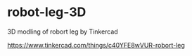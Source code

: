 # robot-leg-3D

3D modling of robort leg by Tinkercad 

https://www.tinkercad.com/things/c40YFE8wVUR-robort-leg

